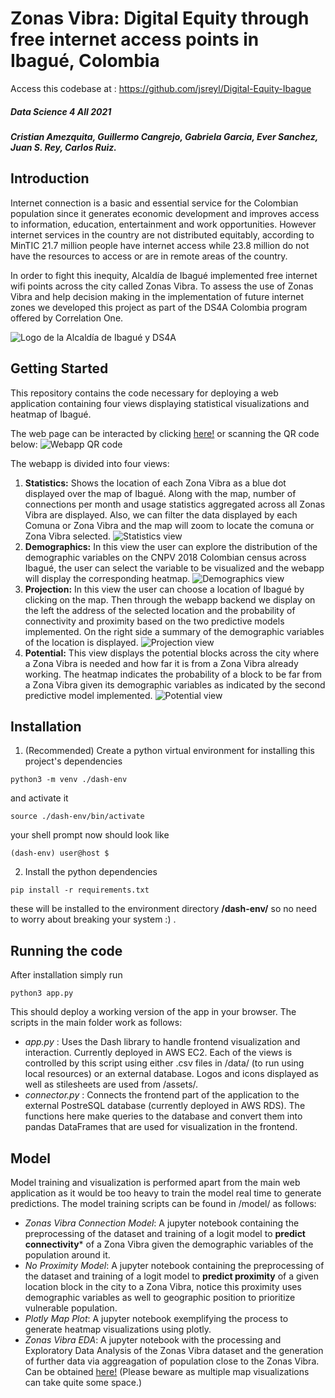 # Zonas Vibra: Digital Equity through free internet access points in Ibagué, Colombia
Access this codebase at : https://github.com/jsreyl/Digital-Equity-Ibague
##### Data Science 4 All 2021
##### Cristian Amezquita, Guillermo Cangrejo, Gabriela Garcia, Ever Sanchez, Juan S. Rey, Carlos Ruiz.

## Introduction
Internet connection is a basic and essential service for the Colombian population since it generates economic development and improves access to information, education, entertainment and work opportunities. However internet services in the country are not distributed equitably, according to MinTIC 21.7 million people have internet access while 23.8 million do not have the resources to access or are in remote areas of the country.

In order to fight this inequity, Alcaldía de Ibagué implemented free internet wifi points across the city called Zonas Vibra. To assess the use of Zonas Vibra and help decision making in the implementation of future internet zones we developed this project as part of the DS4A Colombia program offered by Correlation One.

![Logo de la Alcaldía de Ibagué y DS4A](/assets/logos_ibague_ds4a.png)

## Getting Started
This repository contains the code necessary for deploying a web application containing four views displaying statistical visualizations and heatmap of Ibagué.

The web page can be interacted by clicking [here!](http://3.131.143.43:8050/) or scanning the QR code below:
![Webapp QR code](/assets/webapp_qr_code.png)

The webapp is divided into four views:
1. **Statistics:** Shows the location of each Zona Vibra as a blue dot displayed over the map of Ibagué. Along with the map, number of connections per month and usage statistics aggregated across all Zonas Vibra are displayed. Also, we can filter the data displayed by each Comuna or Zona Vibra and the map will zoom to locate the comuna or Zona Vibra selected.
![Statistics view](/assets/Statistics_view.png)
2. **Demographics:** In this view the user can explore the distribution of the demographic variables on the CNPV 2018 Colombian census across Ibagué, the user can select the variable to be visualized and the webapp will display the corresponding heatmap.
![Demographics view](/assets/Demographics_view.png)
3. **Projection:** In this view the user can choose a location of Ibagué by clicking on the map. Then through the webapp backend we display on the left the address of the selected location and the probability of connectivity and proximity based on the two predictive models implemented. On the right side a summary of the demographic variables of the location is displayed.
![Projection view](/assets/Projection_view.png)
4. **Potential:** This view displays the potential blocks across the city where a Zona Vibra is needed and how far it is from a Zona Vibra already working. The heatmap indicates the probability of a block to be far from a Zona Vibra given its demographic variables as indicated by the second predictive model implemented.
![Potential view](/assets/Potential_view.png)

## Installation
1. (Recommended) Create a python virtual environment for installing this project's dependencies
```
python3 -m venv ./dash-env
```
and activate it
```
source ./dash-env/bin/activate
```
your shell prompt now should look like
```
(dash-env) user@host $
```
2. Install the python dependencies
```
pip install -r requirements.txt
```
these will be installed to the environment directory **/dash-env/** so no need to worry about breaking your system :) .

## Running the code
After installation simply run 
```
python3 app.py
```
This should deploy a working version of the app in your browser. The scripts in the main folder work as follows:
 - _app.py_ : Uses the Dash library to handle frontend visualization and interaction. Currently deployed in AWS EC2. Each of the views is controlled by this script using either .csv files in /data/ (to run using local resources) or an external database. Logos and icons displayed as well as stilesheets are used from /assets/.
 - _connector.py_ : Connects the frontend part of the application to the external PostreSQL database (currently deployed in AWS RDS). The functions here make queries to the database and convert them into pandas DataFrames that are used for visualization in the frontend.

## Model
Model training and visualization is performed apart from the main web application as it would be too heavy to train the model real time to generate predictions. The model training scripts can be found in /model/ as follows:
- _Zonas Vibra Connection Model_: A jupyter notebook containing the preprocessing of the dataset and training of a logit model to **predict connectivity*** of a Zona Vibra given the demographic variables of the population around it.
- _No Proximity Model_: A jupyter notebook containing the preprocessing of the dataset and training of a logit model to **predict proximity** of a given location block in the city to a Zona Vibra, notice this proximity uses demographic variables as well to geographic position to prioritize vulnerable population.
- _Plotly Map Plot_: A jupyter notebook exemplifying the process to generate heatmap visualizations using plotly.
- _Zonas Vibra EDA_: A jupyter notebook with the processing and Exploratory Data Analysis of the Zonas Vibra dataset and the generation of further data via aggreagation of population close to the Zonas Vibra. Can be obtained [here!](https://drive.google.com/file/d/1duelzzgN-SiNuplDWkk9tEAnzbQq2BNm/view?usp=sharing) (Please beware as multiple map visualizations can take quite some space.)
